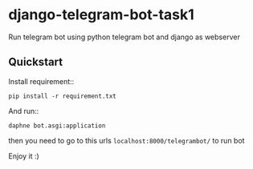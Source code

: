 # django-telegram-bot-task1
Run telegram bot using python telegram bot and django as webserver


Quickstart
----------

Install requirement::

    pip install -r requirement.txt
    
 And run::
    
    daphne bot.asgi:application
    
 then you need to go to this urls ``localhost:8000/telegrambot/`` to run bot
 
 Enjoy it :)
